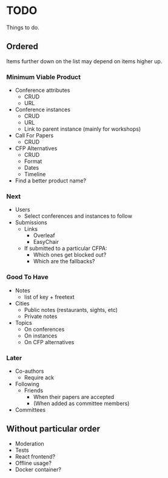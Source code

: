 # TODO

Things to do.

## Ordered

Items further down on the list may depend on items higher up.

### Minimum Viable Product

* Conference attributes
  * CRUD
  * URL
* Conference instances
  * CRUD
  * URL
  * Link to parent instance (mainly for workshops)
* Call For Papers
  * CRUD
* CFP Alternatives
  * CRUD
  * Format
  * Dates
  * Timeline
* Find a better product name?

### Next

* Users
  * Select conferences and instances to follow
* Submissions
  * Links
    * Overleaf
    * EasyChair
  * If submitted to a particular CFPA:
    * Which ones get blocked out?
    * Which are the fallbacks?

### Good To Have

* Notes
  * list of key + freetext
* Cities
  * Public notes (restaurants, sights, etc)
  * Private notes
* Topics
  * On conferences
  * On instances
  * On CFP alternatives

### Later

* Co-authors
  * Require ack
* Following
  * Friends
    * When their papers are accepted
    * (When added as committee members)
* Committees

## Without particular order

* Moderation
* Tests
* React frontend?
* Offline usage?
* Docker container?
